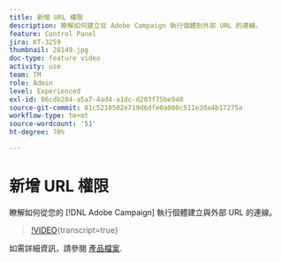 ```yaml
---
title: 新增 URL 權限
description: 瞭解如何建立從 Adobe Campaign 執行個體到外部 URL 的連線。
feature: Control Panel
jira: KT-3259
thumbnail: 28149.jpg
doc-type: feature video
activity: use
team: TM
role: Admin
level: Experienced
exl-id: 86cdb284-a5a7-4ad4-a1dc-d203f75be948
source-git-commit: 81c5210502e719d6dfe0a000c511e3da4b17275a
workflow-type: tm+mt
source-wordcount: '51'
ht-degree: 70%

---
```


# 新增 URL 權限

瞭解如何從您的 [!DNL Adobe Campaign] 執行個體建立與外部 URL 的連線。

>[!VIDEO](https://video.tv.adobe.com/v/28149?learn=on){transcript=true}

如需詳細資訊，請參閱 [產品檔案](https://experienceleague.adobe.com/docs/control-panel/using/performance-monitoring/url-permissions.html).
